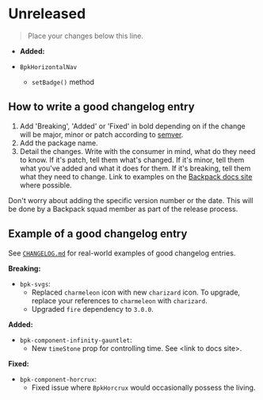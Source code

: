 # Unreleased

> Place your changes below this line.

- **Added:**

- `BpkHorizontalNav`
  - `setBadge()` method

## How to write a good changelog entry

1. Add 'Breaking', 'Added' or 'Fixed' in bold depending on if the change will be major, minor or patch according to [semver](semver.org).
2. Add the package name.
3. Detail the changes. Write with the consumer in mind, what do they need to know. If it's patch, tell them what's changed. If it's minor, tell them what you've added and what it does for them. If it's breaking, tell them what they need to change. Link to examples on the [Backpack docs site](backpack.github.io) where possible.

Don't worry about adding the specific version number or the date. This will be done by a Backpack squad member as part of the release process.

## Example of a good changelog entry

See [`CHANGELOG.md`](CHANGELOG.md) for real-world examples of good changelog entries.

**Breaking:**

- `bpk-svgs`:
  - Replaced `charmeleon` icon with new `charizard` icon. To upgrade, replace your references to `charmeleon` with `charizard`.
  - Upgraded `fire` dependency to `3.0.0`.

**Added:**

- `bpk-component-infinity-gauntlet`:
  - New `timeStone` prop for controlling time. See &lt;link to docs site&gt;.

**Fixed:**

- `bpk-component-horcrux`:
  - Fixed issue where `BpkHorcrux` would occasionally possess the living.

